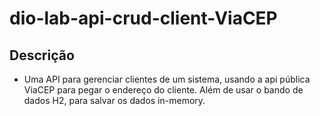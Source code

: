 # dio-lab-api-crud-client-ViaCEP

## Descrição
- Uma API para gerenciar clientes de um sistema, usando a api pública ViaCEP para pegar o endereço do cliente. Além de usar o bando de dados H2, para salvar os dados in-memory.

